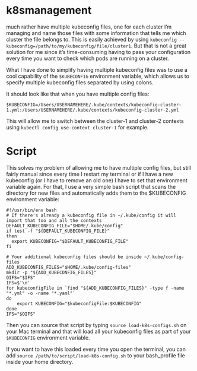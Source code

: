 # k8smanagement

 much rather have multiple kubeconfig files, one for each cluster I’m managing and name those files with some information that tells me which cluster the file belongs to. This is easily achieved by using `kubeconfig --kubeconfig=/path/to/my/kubeconfig/file/cluster1`. But that is not a great solution for me since it’s time-consuming having to pass your configuration every time you want to check which pods are running on a cluster.

What I have done to simplify having multiple kubeconfig files was to use a cool capability of the `$KUBECONFIG` environment variable, which allows us to specify multiple kubeconfig files separated 
by using colons. 

It should look like that when you have multiple config files:
```
$KUBECONFIG=/Users/USERNAMEHERE/.kube/contexts/kubeconfig-cluster-1.yml:/Users/USERNAMEHERE/.kube/contexts/kubeconfig-cluster-2.yml
```

This will allow me to switch between the cluster-1 and cluster-2 contexts using ```kubectl config use-context cluster-1``` for example.


# Script

This solves my problem of allowing me to have multiple config files, but still fairly manual since every time I restart my terminal or if I have a new kubeconfig (or I have to remove an old one) I have to set that environment variable again. For that, I use a very simple bash script that scans the directory for new files and automatically adds them to the $KUBECONFIG environment variable:

```
#!/usr/bin/env bash
# If there's already a kubeconfig file in ~/.kube/config it will import that too and all the contexts
DEFAULT_KUBECONFIG_FILE="$HOME/.kube/config"
if test -f "${DEFAULT_KUBECONFIG_FILE}"
then
  export KUBECONFIG="$DEFAULT_KUBECONFIG_FILE"
fi

# Your additional kubeconfig files should be inside ~/.kube/config-files
ADD_KUBECONFIG_FILES="$HOME/.kube/config-files"
mkdir -p "${ADD_KUBECONFIG_FILES}"
OIFS="$IFS"
IFS=$'\n'
for kubeconfigFile in `find "${ADD_KUBECONFIG_FILES}" -type f -name "*.yml" -o -name "*.yaml"`
do
    export KUBECONFIG="$kubeconfigFile:$KUBECONFIG"
done
IFS="$OIFS" 
```


Then you can source that script by typing `source load-k8s-configs.sh` on your Mac terminal and that will load all your kubeconfig files as part of your `$KUBECONFIG` environment variable.

If you want to have this loaded every time you open the terminal, you can add `source /path/to/script/load-k8s-config.sh` to your bash_profile file inside your home directory.

